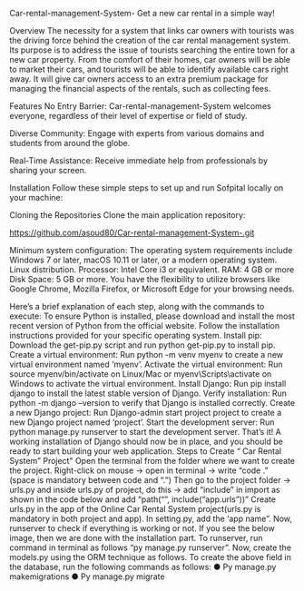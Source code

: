 Car-rental-management-System-
Get a new car rental in a simple way!

Overview The necessity for a system that links car owners with tourists was the driving force behind the creation of the car rental management system. Its purpose is to address the issue of tourists searching the entire town for a new car property. From the comfort of their homes, car owners will be able to market their cars, and tourists will be able to identify available cars right away. It will give car owners access to an extra premium package for managing the financial aspects of the rentals, such as collecting fees.

Features No Entry Barrier: Car-rental-management-System welcomes everyone, regardless of their level of expertise or field of study.

Diverse Community: Engage with experts from various domains and students from around the globe.

Real-Time Assistance: Receive immediate help from professionals by sharing your screen.

Installation Follow these simple steps to set up and run Sofpital locally on your machine:

Cloning the Repositories Clone the main application repository:

https://github.com/asoud80/Car-rental-management-System-.git

Minimum system configuration: The operating system requirements include Windows 7 or later, macOS 10.11 or later, or a modern operating system. Linux distribution. Processor: Intel Core i3 or equivalent. RAM: 4 GB or more Disk Space: 5 GB or more. You have the flexibility to utilize browsers like Google Chrome, Mozilla Firefox, or Microsoft Edge for your browsing needs.

Here’s a brief explanation of each step, along with the commands to execute:
To ensure Python is installed, please download and install the most recent version of Python from the official website. Follow the installation instructions provided for your specific operating system.
Install pip: Download the get-pip.py script and run python get-pip.py to install pip.
Create a virtual environment: Run python -m venv myenv to create a new virtual environment named ‘myenv’.
Activate the virtual environment: Run source myenv/bin/activate on Linux/Mac or myenv\Scripts\activate on Windows to activate the virtual environment.
Install Django: Run pip install django to install the latest stable version of Django.
Verify installation: Run python -m django –version to verify that Django is installed correctly.
Create a new Django project: Run Django-admin start project project to create a new Django project named ‘project’.
Start the development server: Run python manage.py runserver to start the development server. That’s it! A working installation of Django should now be in place, and you should be ready to start building your web application.
Steps to Create “ Car Rental System” Project"
Open the terminal from the folder where we want to create the project. Right-click on mouse -> open in terminal -> write “code .” (space is mandatory between code and “.”)
Then go to the project folder -> urls.py and inside urls.py of project, do this -> add “include” in import as shown in the code below and add “path(“”, include(“app.urls”))”
Create urls.py in the app of the Online Car Rental System project(urls.py is mandatory in both project and app).
In setting.py, add the ‘app name”.
Now, runserver to check if everything is working or not. If you see the below image, then we are done with the installation part. To runserver, run command in terminal as follows “py manage.py runserver”.
Now, create the models.py using the ORM technique as follows. To create the above field in the database, run the following commands as follows: ● Py manage.py makemigrations ● Py manage.py migrate
